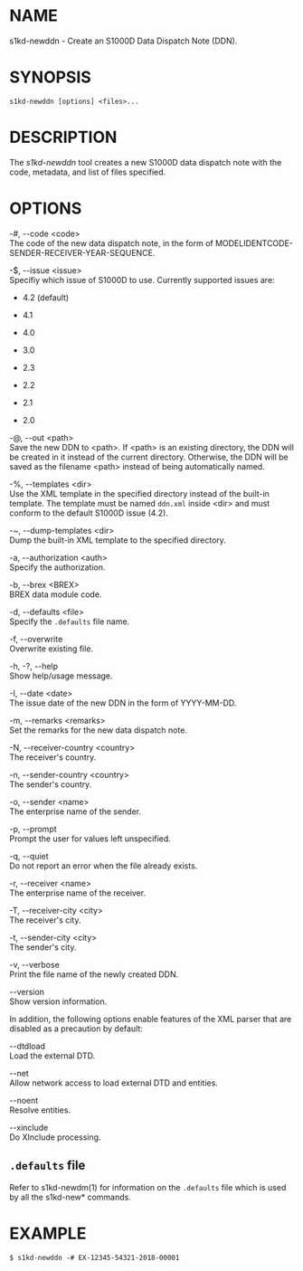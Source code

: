 NAME
====

s1kd-newddn - Create an S1000D Data Dispatch Note (DDN).

SYNOPSIS
========

    s1kd-newddn [options] <files>...

DESCRIPTION
===========

The *s1kd-newddn* tool creates a new S1000D data dispatch note with the
code, metadata, and list of files specified.

OPTIONS
=======

-\#, --code &lt;code&gt;  
The code of the new data dispatch note, in the form of
MODELIDENTCODE-SENDER-RECEIVER-YEAR-SEQUENCE.

-$, --issue &lt;issue&gt;  
Specifiy which issue of S1000D to use. Currently supported issues are:

-   4.2 (default)

-   4.1

-   4.0

-   3.0

-   2.3

-   2.2

-   2.1

-   2.0

-@, --out &lt;path&gt;  
Save the new DDN to &lt;path&gt;. If &lt;path&gt; is an existing
directory, the DDN will be created in it instead of the current
directory. Otherwise, the DDN will be saved as the filename &lt;path&gt;
instead of being automatically named.

-%, --templates &lt;dir&gt;  
Use the XML template in the specified directory instead of the built-in
template. The template must be named `ddn.xml` inside &lt;dir&gt; and
must conform to the default S1000D issue (4.2).

-\~, --dump-templates &lt;dir&gt;  
Dump the built-in XML template to the specified directory.

-a, --authorization &lt;auth&gt;  
Specify the authorization.

-b, --brex &lt;BREX&gt;  
BREX data module code.

-d, --defaults &lt;file&gt;  
Specify the `.defaults` file name.

-f, --overwrite  
Overwrite existing file.

-h, -?, --help  
Show help/usage message.

-I, --date &lt;date&gt;  
The issue date of the new DDN in the form of YYYY-MM-DD.

-m, --remarks &lt;remarks&gt;  
Set the remarks for the new data dispatch note.

-N, --receiver-country &lt;country&gt;  
The receiver's country.

-n, --sender-country &lt;country&gt;  
The sender's country.

-o, --sender &lt;name&gt;  
The enterprise name of the sender.

-p, --prompt  
Prompt the user for values left unspecified.

-q, --quiet  
Do not report an error when the file already exists.

-r, --receiver &lt;name&gt;  
The enterprise name of the receiver.

-T, --receiver-city &lt;city&gt;  
The receiver's city.

-t, --sender-city &lt;city&gt;  
The sender's city.

-v, --verbose  
Print the file name of the newly created DDN.

--version  
Show version information.

In addition, the following options enable features of the XML parser
that are disabled as a precaution by default:

--dtdload  
Load the external DTD.

--net  
Allow network access to load external DTD and entities.

--noent  
Resolve entities.

--xinclude  
Do XInclude processing.

`.defaults` file
----------------

Refer to s1kd-newdm(1) for information on the `.defaults` file which is
used by all the s1kd-new\* commands.

EXAMPLE
=======

    $ s1kd-newddn -# EX-12345-54321-2018-00001
